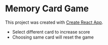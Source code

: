 # Memory Card Game

This project was created with [Create React App](https://github.com/facebook/create-react-app).

- Select different card to increase score
- Choosing same card will reset the game